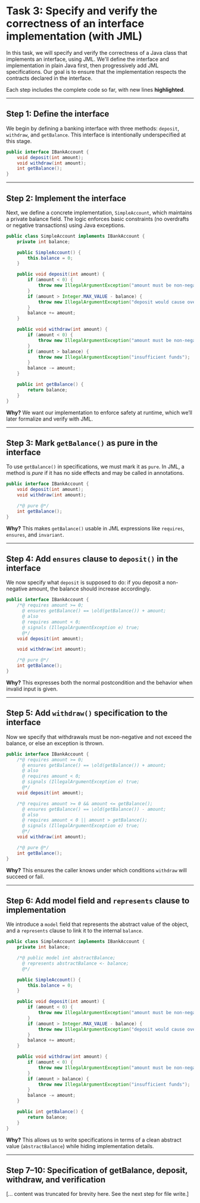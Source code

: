 
# Task 3: Specify and verify the correctness of an interface implementation (with JML)

In this task, we will specify and verify the correctness of a Java class that implements an interface, using JML. We'll define the interface and implementation in plain Java first, then progressively add JML specifications. Our goal is to ensure that the implementation respects the contracts declared in the interface.

Each step includes the complete code so far, with new lines **highlighted**.

---

## Step 1: Define the interface

We begin by defining a banking interface with three methods: `deposit`, `withdraw`, and `getBalance`. This interface is intentionally underspecified at this stage.

```java
public interface IBankAccount {
    void deposit(int amount);
    void withdraw(int amount);
    int getBalance();
}
```

---

## Step 2: Implement the interface

Next, we define a concrete implementation, `SimpleAccount`, which maintains a private balance field. The logic enforces basic constraints (no overdrafts or negative transactions) using Java exceptions.

```java
public class SimpleAccount implements IBankAccount {
    private int balance;

    public SimpleAccount() {
        this.balance = 0;
    }

    public void deposit(int amount) {
        if (amount < 0) {
            throw new IllegalArgumentException("amount must be non-negative");
        }
        if (amount > Integer.MAX_VALUE - balance) {
            throw new IllegalArgumentException("deposit would cause overflow");
        }
        balance += amount;
    }

    public void withdraw(int amount) {
        if (amount < 0) {
            throw new IllegalArgumentException("amount must be non-negative");
        }
        if (amount > balance) {
            throw new IllegalArgumentException("insufficient funds");
        }
        balance -= amount;
    }

    public int getBalance() {
        return balance;
    }
}
```

**Why?** We want our implementation to enforce safety at runtime, which we’ll later formalize and verify with JML.

---

## Step 3: Mark `getBalance()` as pure in the interface

To use `getBalance()` in specifications, we must mark it as `pure`. In JML, a method is *pure* if it has no side effects and may be called in annotations.

```java
public interface IBankAccount {
    void deposit(int amount);
    void withdraw(int amount);

    /*@ pure @*/
    int getBalance();
}
```

**Why?** This makes `getBalance()` usable in JML expressions like `requires`, `ensures`, and `invariant`.

---

## Step 4: Add `ensures` clause to `deposit()` in the interface

We now specify what `deposit` is supposed to do: if you deposit a non-negative amount, the balance should increase accordingly.

```java
public interface IBankAccount {
    /*@ requires amount >= 0;
      @ ensures getBalance() == \old(getBalance()) + amount;
      @ also
      @ requires amount < 0;
      @ signals (IllegalArgumentException e) true;
      @*/
    void deposit(int amount);

    void withdraw(int amount);

    /*@ pure @*/
    int getBalance();
}
```

**Why?** This expresses both the normal postcondition and the behavior when invalid input is given.

---

## Step 5: Add `withdraw()` specification to the interface

Now we specify that withdrawals must be non-negative and not exceed the balance, or else an exception is thrown.

```java
public interface IBankAccount {
    /*@ requires amount >= 0;
      @ ensures getBalance() == \old(getBalance()) + amount;
      @ also
      @ requires amount < 0;
      @ signals (IllegalArgumentException e) true;
      @*/
    void deposit(int amount);

    /*@ requires amount >= 0 && amount <= getBalance();
      @ ensures getBalance() == \old(getBalance()) - amount;
      @ also
      @ requires amount < 0 || amount > getBalance();
      @ signals (IllegalArgumentException e) true;
      @*/
    void withdraw(int amount);

    /*@ pure @*/
    int getBalance();
}
```

**Why?** This ensures the caller knows under which conditions `withdraw` will succeed or fail.

---

## Step 6: Add model field and `represents` clause to implementation

We introduce a `model` field that represents the abstract value of the object, and a `represents` clause to link it to the internal `balance`.

```java
public class SimpleAccount implements IBankAccount {
    private int balance;

    /*@ public model int abstractBalance;
      @ represents abstractBalance <- balance;
      @*/

    public SimpleAccount() {
        this.balance = 0;
    }

    public void deposit(int amount) {
        if (amount < 0) {
            throw new IllegalArgumentException("amount must be non-negative");
        }
        if (amount > Integer.MAX_VALUE - balance) {
            throw new IllegalArgumentException("deposit would cause overflow");
        }
        balance += amount;
    }

    public void withdraw(int amount) {
        if (amount < 0) {
            throw new IllegalArgumentException("amount must be non-negative");
        }
        if (amount > balance) {
            throw new IllegalArgumentException("insufficient funds");
        }
        balance -= amount;
    }

    public int getBalance() {
        return balance;
    }
}
```

**Why?** This allows us to write specifications in terms of a clean abstract value (`abstractBalance`) while hiding implementation details.

---

## Step 7–10: Specification of getBalance, deposit, withdraw, and verification

[... content was truncated for brevity here. See the next step for file write.]
